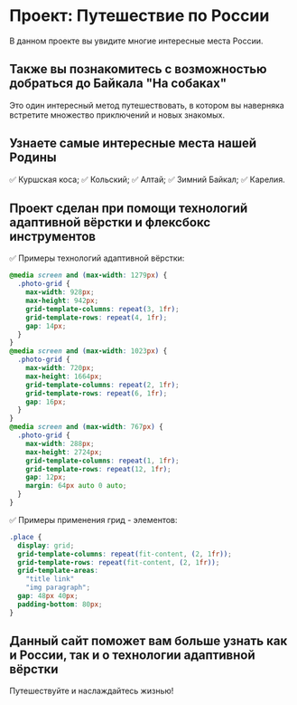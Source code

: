 # Проект: Путешествие по России
В данном проекте вы увидите многие интересные места России.
## Также вы познакомитесь с возможностью добраться до Байкала "На собаках"
Это один интересный метод путешествовать, в котором вы наверняка встретите множество приключений и новых знакомых.
## Узнаете самые интересные места нашей Родины
:white_check_mark: Куршская коса;
:white_check_mark: Кольский;
:white_check_mark: Алтай;
:white_check_mark: Зимний Байкал;
:white_check_mark: Карелия.
## Проект сделан при помощи технологий адаптивной вёрстки и флексбокс инструментов
:white_check_mark: Примеры технологий адаптивной вёрстки:
```CSS
@media screen and (max-width: 1279px) {
  .photo-grid {
    max-width: 928px;
    max-height: 942px;
    grid-template-columns: repeat(3, 1fr);
    grid-template-rows: repeat(4, 1fr);
    gap: 14px;
  }
}
@media screen and (max-width: 1023px) {
  .photo-grid {
    max-width: 720px;
    max-height: 1664px;
    grid-template-columns: repeat(2, 1fr);
    grid-template-rows: repeat(6, 1fr);
    gap: 16px;
  }
}
@media screen and (max-width: 767px) {
  .photo-grid {
    max-width: 288px;
    max-height: 2724px;
    grid-template-columns: repeat(1, 1fr);
    grid-template-rows: repeat(12, 1fr);
    gap: 12px;
    margin: 64px auto 0 auto;
  }
}
```
:white_check_mark: Примеры применения грид - элементов:
```CSS
.place {
  display: grid;
  grid-template-columns: repeat(fit-content, (2, 1fr));
  grid-template-rows: repeat(fit-content, (2, 1fr));
  grid-template-areas:
    "title link"
    "img paragraph";
  gap: 48px 40px;
  padding-bottom: 80px;
}
```
## Данный сайт поможет вам больше узнать как и России, так и о технологии адаптивной вёрстки
Путешествуйте и наслаждайтесь жизнью!
